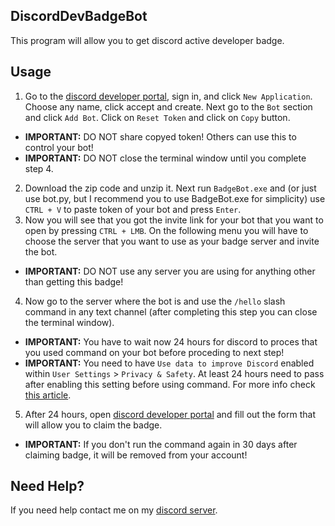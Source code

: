 ## DiscordDevBadgeBot
This program will allow you to get discord active developer badge.

## Usage
1. Go to the [discord developer portal](https://discord.com/developers/applications), sign in, and click `New Application`. Choose any name, click accept and create. Next go to the `Bot` section and click `Add Bot`. Click on `Reset Token` and click on `Copy` button.
- **IMPORTANT:** DO NOT share copyed token! Others can use this to control your bot!
- **IMPORTANT:** DO NOT close the terminal window until you complete step 4.
2. Download the zip code and unzip it. Next run `BadgeBot.exe` and (or just use bot.py, but I recommend you to use BadgeBot.exe for simplicity) use `CTRL + V` to paste token of your bot and press `Enter`.
3. Now you will see that you got the invite link for your bot that you want to open by pressing `CTRL + LMB`. On the following menu you will have to choose the server that you want to use as your badge server and invite the bot.
- **IMPORTANT:** DO NOT use any server you are using for anything other than getting this badge!
4. Now go to the server where the bot is and use the `/hello` slash command in any text channel (after completing this step you can close the terminal window).
- **IMPORTANT:** You have to wait now 24 hours for discord to proces that you used command on your bot before proceding to next step!
- **IMPORTANT:** You need to have `Use data to improve Discord` enabled within `User Settings` > `Privacy & Safety`. At least 24 hours need to pass after enabling this setting before using command. For more info check [this article](https://support-dev.discord.com/hc/en-us/articles/10113997751447).
5. After 24 hours, open [discord developer portal](https://discord.com/developers/active-developer) and fill out the form that will allow you to claim the badge.
- **IMPORTANT:** If you don't run the command again in 30 days after claiming  badge, it will be removed from your account!
## Need Help?
If you need help contact me on my [discord server](https://discord.gg/xgET5epJE6).
